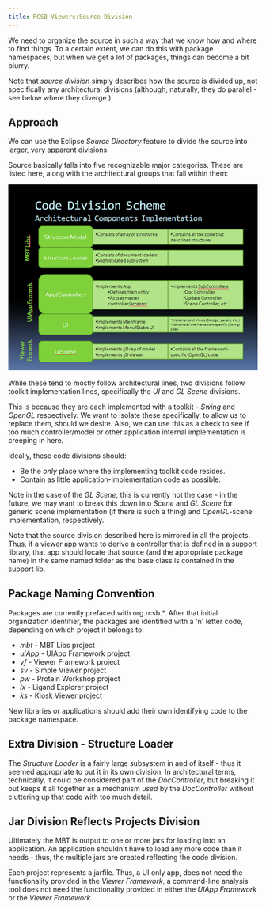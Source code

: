 ```yaml
---
title: RCSB Viewers:Source Division
---
```


We need to organize the source in such a way that we know how and where
to find things. To a certain extent, we can do this with package
namespaces, but when we get a lot of packages, things can become a bit
blurry.

Note that <em>source division</em> simply describes how the source is
divided up, not specifically any architectural divisions (although,
naturally, they do parallel - see below where they diverge.)

Approach
--------

We can use the Eclipse <em>Source Directory</em> feature to divide the
source into larger, very apparent divisions.

Source basically falls into five recognizable major categories. These
are listed here, along with the architectural groups that fall within
them:

  
  
![](MBTCodeDivision.png "fig:MBTCodeDivision.png")

While these tend to mostly follow architectural lines, two divisions
follow toolkit implementation lines, specifically the *UI* and *GL
Scene* divisions.

This is because they are each implemented with a toolkit -
<em>Swing</em> and <em>OpenGL</em> respectively. We want to isolate
these specifically, to allow us to replace them, should we desire. Also,
we can use this as a check to see if too much controller/model or other
application internal implementation is creeping in here.

Ideally, these code divisions should:

-   Be the <em>only</em> place where the implementing toolkit code
    resides.
-   Contain as little application-implementation code as possible.

Note in the case of the <em>GL Scene</em>, this is currently not the
case - in the future, we may want to break this down into <em>Scene</em>
and <em>GL Scene</em> for generic scene implementation (if there is such
a thing) and <em>OpenGL</em>-scene implementation, respectively.

Note that the source division described here is mirrored in all the
projects. Thus, if a viewer app wants to derive a controller that is
defined in a support library, that app should locate that source (and
the appropriate package name) in the same named folder as the base class
is contained in the support lib.

Package Naming Convention
-------------------------

Packages are currently prefaced with org.rcsb.\*. After that initial
organization identifier, the packages are identified with a 'n' letter
code, depending on which project it belongs to:

-   *mbt* - MBT Libs project
-   *uiApp* - UIApp Framework project
-   *vf* - Viewer Framework project
-   *sv* - Simple Viewer project
-   *pw* - Protein Workshop project
-   *lx* - Ligand Explorer project
-   *ks* - Kiosk Viewer project

New libraries or applications should add their own identifying code to
the package namespace.

Extra Division - Structure Loader
---------------------------------

The <em>Structure Loader</em> is a fairly large subsystem in and of
itself - thus it seemed appropriate to put it in its own division.</a>
In architectural terms, technically, it could be considered part of the
<em>DocController</em>, but breaking it out keeps it all together as a
mechanism <em>used</em> by the <em>DocController</em> without cluttering
up that code with too much detail.

Jar Division Reflects Projects Division
---------------------------------------

Ultimately the MBT is output to one or more jars for loading into an
application. An application shouldn't have to load any more code than it
needs - thus, the multiple jars are created reflecting the code
division.

Each project represents a jarfile. Thus, a UI only app, does not need
the functionality provided in the *Viewer Framework*, a command-line
analysis tool does not need the functionality provided in either the
*UIApp Framework* or the *Viewer Framework.*
